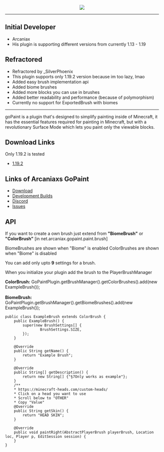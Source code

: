 <p align="center">
    <img src="https://i.imgur.com/ulEwPm9.jpg">
</p>

---

## Initial Developer
* Arcaniax
* His plugin is supporting different versions from currently 1.13 - 1.19

## Refractored
* Refractored by _SilverPhoenix
* This plugin supports only 1.19.2 version because im too lazy, lmao
* Added easy brush implementation api
* Added biome brushes
* Added more blocks you can use in brushes
* Added better readability and performance (because of polymorphism)
* Currently no support for ExportedBrush with biomes
---

goPaint is a plugin that's designed to simplify painting inside of Minecraft,
it has the essential features required for painting in Minecraft,
but with a revolutionary Surface Mode which lets you paint only the viewable blocks.

## Download Links
Only 1.19.2 is tested
* [1.19.2](https://workupload.com/file/Adng8tATfhX)

## Links of Arcaniaxs GoPaint

* [Download](https://www.spigotmc.org/resources/gopaint.27717/)
* [Development Builds](https://ci.athion.net/job/goPaint-1.14+/)
* [Discord](https://discord.gg/jpRVrjd)
* [Issues](https://github.com/Brennian/goPaint_1.14/issues)

## API

If you want to create a own brush just extend from **"BiomeBrush"** or **"ColorBrush"** [in net.arcaniax.gopaint.paint.brush]

BiomeBrushes are shown when "Biome" is enabled
ColorBrushes are shown when "Biome" is disabled

You can add only upto **9** settings for a brush.

When you initialize your plugin add the brush to the PlayerBrushManager

**ColorBrush:** GoPaintPlugin.getBrushManager().getColorBrushes().add(new ExampleBrush());
<br><br>
**BiomeBrush:** GoPaintPlugin.getBrushManager().getBiomeBrushes().add(new ExampleBrush());

    public class ExampleBrush extends ColorBrush {
        public ExampleBrush() {
            super(new BrushSettings[] {
                    BrushSettings.SIZE,
            });
        }

        @Override
        public String getName() {
            return "Example Brush";
        }

        @Override
        public String[] getDescription() {
            return new String[] {"§7Only works as example"};
        }
        /**
        * https://minecraft-heads.com/custom-heads/
        * Click on a head you want to use
        * Scroll below to "OTHER"
        * Copy "Value"
        @Override
        public String getSkin() {
            return "HEAD SKIN";
        }

        @Override
        public void paintRight(AbstractPlayerBrush playerBrush, Location loc, Player p, EditSession session) {
        }
    }




